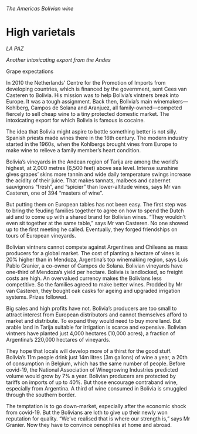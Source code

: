 *The Americas*
*Bolivian wine*

# High varietals

*LA PAZ*

_Another intoxicating export from the Andes_

Grape expectations

In 2010 the Netherlands’ Centre for the Promotion of Imports from developing countries, which is financed by the government, sent Cees van Casteren to Bolivia. His mission was to help Bolivia’s vintners break into Europe. It was a tough assignment. Back then, Bolivia’s main winemakers—Kohlberg, Campos de Solana and Aranjuez, all family-owned—competed fiercely to sell cheap wine to a tiny protected domestic market. The intoxicating export for which Bolivia is famous is cocaine.

The idea that Bolivia might aspire to bottle something better is not silly. Spanish priests made wines there in the 16th century. The modern industry started in the 1960s, when the Kohlbergs brought vines from Europe to make wine to relieve a family member’s heart condition.

Bolivia’s vineyards in the Andean region of Tarija are among the world’s highest, at 2,000 metres (6,500 feet) above sea level. Intense sunshine gives grapes’ skins more tannin and wide daily temperature swings increase the acidity of their juice. That makes tannats, malbecs and cabernet sauvignons “fresh”, and “spicier” than lower-altitude wines, says Mr van Casteren, one of 394 “masters of wine”.

But putting them on European tables has not been easy. The first step was to bring the feuding families together to agree on how to spend the Dutch aid and to come up with a shared brand for Bolivian wines. “They wouldn’t even sit together at the same table,” says Mr van Casteren. No one showed up to the first meeting he called. Eventually, they forged friendships on tours of European vineyards.

Bolivian vintners cannot compete against Argentines and Chileans as mass producers for a global market. The cost of planting a hectare of vines is 20% higher than in Mendoza, Argentina’s top winemaking region, says Luis Pablo Granier, a co-owner of Campos de Solana. Bolivian vineyards have one-third of Mendoza’s yield per hectare. Bolivia is landlocked, so freight costs are high. An overvalued currency makes the Bolivians less competitive. So the families agreed to make better wines. Prodded by Mr van Casteren, they bought oak casks for ageing and upgraded irrigation systems. Prizes followed.

Big sales and high profits have not. Bolivia’s producers are too small to attract interest from European distributors and cannot themselves afford to market and distribute. To expand they would need to buy more land. But arable land in Tarija suitable for irrigation is scarce and expensive. Bolivian vintners have planted just 4,000 hectares (10,000 acres), a fraction of Argentina’s 220,000 hectares of vineyards.

They hope that locals will develop more of a thirst for the good stuff. Bolivia’s 11m people drink just 14m litres (3m gallons) of wine a year, a 20th of consumption in Belgium, which has the same number of people. Before covid-19, the National Association of Winegrowing Industries predicted volume would grow by 7% a year. Bolivian producers are protected by tariffs on imports of up to 40%. But those encourage contraband wine, especially from Argentina. A third of wine consumed in Bolivia is smuggled through the southern border.

The temptation is to go down-market, especially after the economic shock from covid-19. But the Bolivians are loth to give up their newly won reputation for quality. “We’ve realised that is where our strength is,” says Mr Granier. Now they have to convince oenophiles at home and abroad.

